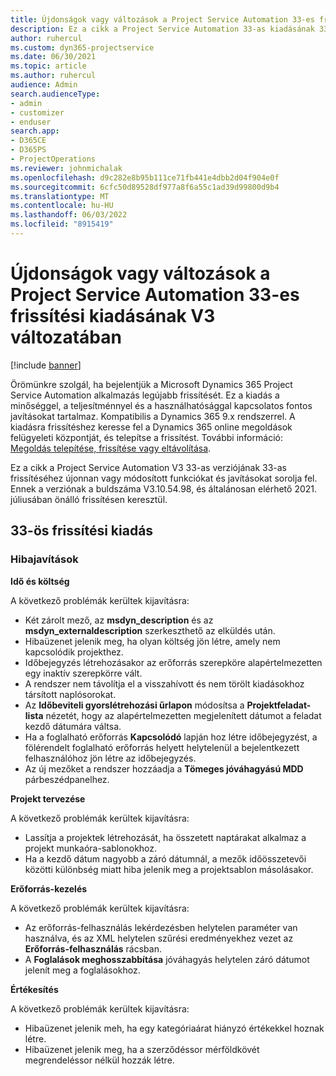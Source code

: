 ```yaml
---
title: Újdonságok vagy változások a Project Service Automation 33-es frissítési kiadásának V3 változatában
description: Ez a cikk a Project Service Automation 33-as kiadásának 33-as V3-as kiadásában elérhető funkciókat és javításokat sorolja fel.
author: ruhercul
ms.custom: dyn365-projectservice
ms.date: 06/30/2021
ms.topic: article
ms.author: ruhercul
audience: Admin
search.audienceType:
- admin
- customizer
- enduser
search.app:
- D365CE
- D365PS
- ProjectOperations
ms.reviewer: johnmichalak
ms.openlocfilehash: d9c282e8b95b111ce71fb441e4dbb2d04f904e0f
ms.sourcegitcommit: 6cfc50d89528df977a8f6a55c1ad39d99800d9b4
ms.translationtype: MT
ms.contentlocale: hu-HU
ms.lasthandoff: 06/03/2022
ms.locfileid: "8915419"
---
```

# <a name="whats-new-or-changed-in-project-service-automation-update-release-33-v3"></a>Újdonságok vagy változások a Project Service Automation 33-es frissítési kiadásának V3 változatában

[!include [banner](../includes/psa-now-project-operations.md)]

Örömünkre szolgál, ha bejelentjük a Microsoft Dynamics 365 Project Service Automation alkalmazás legújabb frissítését. Ez a kiadás a minőséggel, a teljesítménnyel és a használhatósággal kapcsolatos fontos javításokat tartalmaz. Kompatibilis a Dynamics 365 9.x rendszerrel. A kiadásra frissítéshez keresse fel a Dynamics 365 online megoldások felügyeleti központját, és telepítse a frissítést. További információ: [Megoldás telepítése, frissítése vagy eltávolítása](/power-platform/admin/install-remove-preferred-solution).

Ez a cikk a Project Service Automation V3 33-as verziójának 33-as frissítéséhez újonnan vagy módosított funkciókat és javításokat sorolja fel. Ennek a verziónak a buldszáma V3.10.54.98, és általánosan elérhető 2021. júliusában önálló frissítésen keresztül.

## <a name="update-release-33"></a>33-ös frissítési kiadás

### <a name="bug-fixes"></a>Hibajavítások

**Idő és költség**

A következő problémák kerültek kijavításra:

- Két zárolt mező, az **msdyn_description** és az **msdyn_externaldescription** szerkeszthető az elküldés után.
- Hibaüzenet jelenik meg, ha olyan költség jön létre, amely nem kapcsolódik projekthez.
- Időbejegyzés létrehozásakor az erőforrás szerepköre alapértelmezetten egy inaktív szerepkörre vált.
- A rendszer nem távolítja el a visszahívott és nem törölt kiadásokhoz társított naplósorokat.
- Az **Időbeviteli gyorslétrehozási űrlapon** módosítsa a **Projektfeladat-lista** nézetét, hogy az alapértelmezetten megjelenített dátumot a feladat kezdő dátumára váltsa.
- Ha a foglalható erőforrás **Kapcsolódó** lapján hoz létre időbejegyzést, a fölérendelt foglalható erőforrás helyett helytelenül a bejelentkezett felhasználóhoz jön létre az időbejegyzés.
- Az új mezőket a rendszer hozzáadja a **Tömeges jóváhagyású MDD** párbeszédpanelhez.

**Projekt tervezése**

A következő problémák kerültek kijavításra:
- Lassítja a projektek létrehozását, ha összetett naptárakat alkalmaz a projekt munkaóra-sablonokhoz.
- Ha a kezdő dátum nagyobb a záró dátumnál, a mezők időösszetevői közötti különbség miatt hiba jelenik meg a projektsablon másolásakor.

**Erőforrás-kezelés**

A következő problémák kerültek kijavításra:
- Az erőforrás-felhasználás lekérdezésben helytelen paraméter van használva, és az XML helytelen szűrési eredményekhez vezet az **Erőforrás-felhasználás** rácsban.
- A **Foglalások meghosszabbítása** jóváhagyás helytelen záró dátumot jelenít meg a foglalásokhoz.

**Értékesítés**

A következő problémák kerültek kijavításra:
- Hibaüzenet jelenik meh, ha egy kategóriaárat hiányzó értékekkel hoznak létre.
- Hibaüzenet jelenik meg, ha a szerződéssor mérföldkövét megrendeléssor nélkül hozzák létre.
